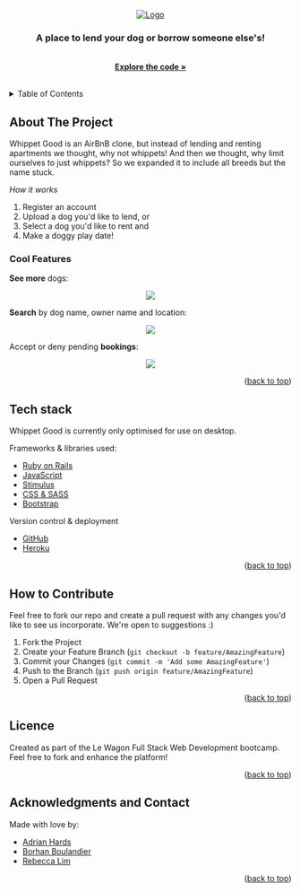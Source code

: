 <div id="top"></div>

<!-- PROJECT LOGO -->
<br />
<div align="center">
  <a href="https://whippet-good-adrianhards.herokuapp.com/">
    <img src="https://whippet-good-adrianhards.herokuapp.com/assets/wg-logo-231b262fc26bb90110b98c6744f85b914c7c421a826788f50a4037c79e5a9218.png" alt="Logo">
  </a>

  <h3 align="center">A place to lend your dog or borrow someone else's!</h3>

  <p align="center">
    <br />
    <a href="[https://github.com/RebeccaL23/trace](https://github.com/adrianHards/whippet-good)"><strong>Explore the code »</strong></a>
    <br />
    <br />
  </p>
</div>

<!-- TABLE OF CONTENTS -->
<details>
  <summary>Table of Contents</summary>
  <ol>
    <li><a href="#about-the-project">About the Project</a></li>
    <li><a href="#tech-stack">Tech Stack</a></li>
    <li><a href="#how-to-contribute">How to Contribute</a></li>
    <li><a href="#license">License</a></li>
    <li><a href="#acknowledgments-and-contact">Acknowledgments and Contact</a></li>
  </ol>
</details>

<!-- ABOUT THE PROJECT -->
## About The Project

Whippet Good is an AirBnB clone, but instead of lending and renting apartments we thought, why not whippets! And then we thought, why limit ourselves to just whippets? So we expanded it to include all breeds but the name stuck.

*How it works*
1. Register an account
2. Upload a dog you'd like to lend, or
3. Select a dog you'd like to rent and                                                  
4. Make a doggy play date!

### Cool Features

**See more** dogs:
<p align="center">
  <img src="https://user-images.githubusercontent.com/93719632/175899008-2141f27c-a03d-41b3-84bc-14eac35db438.gif">
</p>

**Search** by dog name, owner name and location:
<p align="center">
  <img src="https://user-images.githubusercontent.com/93719632/175898937-fe03be18-359d-48f2-8943-edf57f71b9da.gif">
</p>

Accept or deny pending **bookings**:
<p align="center">
  <img src="https://user-images.githubusercontent.com/93719632/175898890-51f5001a-4b0c-45b5-81a1-dbdf303e5a32.gif">
</p>

<p align="right">(<a href="#top">back to top</a>)</p>

## Tech stack

Whippet Good is currently only optimised for use on desktop. 

Frameworks & libraries used:
* [Ruby on Rails](https://rubyonrails.org/)
* [JavaScript](https://www.javascript.com/)
* [Stimulus](https://stimulus.hotwired.dev/)
* [CSS & SASS](https://sass-lang.com/)
* [Bootstrap](https://getbootstrap.com/)

Version control & deployment
* [GitHub](https://github.com/RebeccaL23/trace)
* [Heroku](https://trace-game.herokuapp.com/)

<p align="right">(<a href="#top">back to top</a>)</p>

<!-- CONTRIBUTING -->
## How to Contribute

Feel free to fork our repo and create a pull request with any changes you'd like to see us incorporate. We're open to suggestions :)

1. Fork the Project
2. Create your Feature Branch (`git checkout -b feature/AmazingFeature`)
3. Commit your Changes (`git commit -m 'Add some AmazingFeature'`)
4. Push to the Branch (`git push origin feature/AmazingFeature`)
5. Open a Pull Request

<p align="right">(<a href="#top">back to top</a>)</p>

<!-- LICENSE -->
## Licence

Created as part of the Le Wagon Full Stack Web Development bootcamp. Feel free to fork and enhance the platform! 

<p align="right">(<a href="#top">back to top</a>)</p>

<!-- ACKNOWLEDGMENTS AND CONTACT -->
## Acknowledgments and Contact

Made with love by: 
* [Adrian Hards](https://github.com/adrianHards)
* [Borhan Boulandier](https://github.com/BsBou)
* [Rebecca Lim](https://github.com/RebeccaL23)

<!-- <img width="400" alt="Screen Shot 2022-06-22 at 11 44 54 am" src="https://user-images.githubusercontent.com/17685311/175012728-96535632-f308-45f7-a7a7-8c16407d90c2.png">
 -->
<p align="right">(<a href="#top">back to top</a>)</p>
